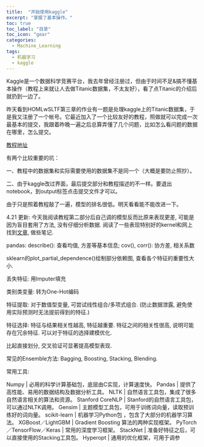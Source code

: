 ```yaml
---
title:  "开始使用kaggle"
excerpt: "掌握了基本操作。"
toc: true
toc_label: "目录"
toc_icon: "gear"
categories:
  - Machine_Learning
tags:
  - 机器学习
  - kaggle
---
```


Kaggle是一个数据科学竞赛平台，我去年曾经注册过，但由于时间不足&搞不懂基本操作（教程上来就让人去做Titanic数据集，不太友好），看了点Titanic的介绍后就扔到一边了。

昨天看到HOMLwSLTF第三章的作业有一题是处理kaggle上的Titanic数据集，于是我又注册了一个帐号。它最近加入了一个比较友好的教程，照做就可以完成一次最基本的提交，我跟着昨晚一遍之后总算弄懂了几个问题，比如怎么看问题的数据在哪里，怎么提交。

[教程地址](https://www.kaggle.com/dansbecker/how-models-work)

有两个比较重要的坑：

一、教程中的数据集和实际需要使用的数据集不是同一个（大概是要防止照抄）。

二、由于kaggle改过界面，最后提交部分和教程描述的不一样。要退出notebook，到output标签点击提交文件才可以。

由于只是照着教程敲了一遍，模型的排名很低。明天看看能不能改进一下。



4.21 更新: 今天我阅读教程第二部分后自己调的模型反而比原来表现更差, 可能是因为盲目套用了方法, 没有仔细分析数据. 阅读了一些表现特别好的kernel和网上找到[文章](https://zhuanlan.zhihu.com/p/27424282), 做些笔记.

pandas: describe(): 查看均值, 方差等基本信息; cov(), corr(): 协方差, 相关系数

sklearn的plot_partial_dependence()绘制部分依赖图, 查看各个特征的重要性大小.

丢失特征: 用Imputer填充

类别类变量: 转为One-Hot编码

特征提取: 对于数值型变量, 可尝试线性组合/多项式组合. (防止数据泄露, 避免使用实际预测时无法提前得到的特征.)

特征选择: 特征与结果相关性越高, 特征越重要. 特征之间的相关性很高, 说明可能存在冗余特征. 可以对于特征的选择建模优化.

比起直接划分, 交叉验证可显著提高模型表现.

常见的Ensemble方法: Bagging, Boosting, Stacking, Blending.

常用工具:

Numpy | 必用的科学计算基础包，底层由C实现，计算速度快。
Pandas | 提供了高性能、易用的数据结构及数据分析工具。
NLTK | 自然语言工具包，集成了很多自然语言相关的算法和资源。
Stanford CoreNLP | Stanford的自然语言工具包，可以通过NLTK调用。
Gensim | 主题模型工具包，可用于训练词向量，读取预训练好的词向量。
scikit-learn | 机器学习Python包 ，包含了大部分的机器学习算法。
XGBoost／LightGBM | Gradient Boosting 算法的两种实现框架。
PyTorch／TensorFlow／Keras | 常用的深度学习框架。
StackNet  |  准备好特征之后，可以直接使用的Stacking工具包。
Hyperopt  | 通用的优化框架，可用于调参





